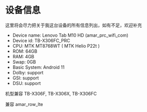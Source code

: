 # 设备信息

这里将会尽力把关于我这台设备的所有信息列出，如有不足，欢迎补充

- Device name: Lenovo Tab M10 HD (amar_prc_wifi_com)
- Device id: TB-X306FC_PRC
- CPU: MTK MT8768WT ( MTK Helio P22t )
- ROM: 64GB
- RAM: 4GB
- Swap: 0GB
- Basic System: Android 11
- Dolby: support
- GSI: support
- DSU: support

机型兼容 TB-X306F, TB-X306X, TB-X306FC

兼容 amar_row_lte
